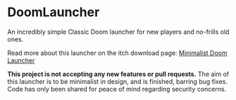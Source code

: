 # DoomLauncher
An incredibly simple Classic Doom launcher for new players and no-frills old ones.

Read more about this launcher on the itch download page: [Minimalist Doom Launcher](https://sobad.itch.io/minimalist-doom-launcher)

**This project is not accepting any new features or pull requests.** The aim of this launcher is to be minimalist in design, and is finished, barring bug fixes. 
Code has only been shared for peace of mind regarding security concerns. 

